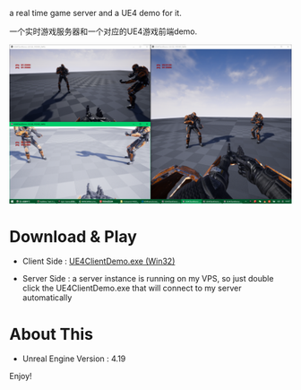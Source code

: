 a real time game server and a UE4 demo for it. 

一个实时游戏服务器和一个对应的UE4游戏前端demo.


![UE4DemoScreenshot.png](./img/UE4DemoScreenshot.png)


# Download & Play

 
- Client Side : [UE4ClientDemo.exe (Win32)](https://pan.baidu.com/s/1nopKSBXH1bqrE-c5DaSyxw)

- Server Side : a server instance is running on my VPS, so just double click the UE4ClientDemo.exe that will connect to my server automatically


# About This 


- Unreal Engine Version : 4.19

Enjoy!